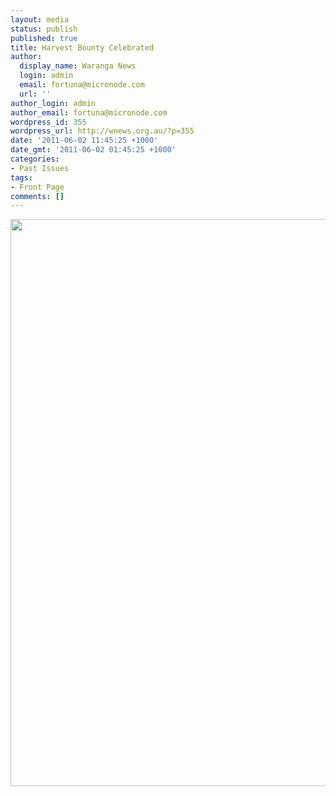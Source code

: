 ```yaml
---
layout: media
status: publish
published: true
title: Harvest Bounty Celebrated
author:
  display_name: Waranga News
  login: admin
  email: fortuna@micronode.com
  url: ''
author_login: admin
author_email: fortuna@micronode.com
wordpress_id: 355
wordpress_url: http://wnews.org.au/?p=355
date: '2011-06-02 11:45:25 +1000'
date_gmt: '2011-06-02 01:45:25 +1000'
categories:
- Past Issues
tags:
- Front Page
comments: []
---
```


<a href="http://wnews.org.au/wp-content/uploads/2011/06/frontpage-20110602.pdf"><img class="alignnone size-full wp-image-352" title="Front Page - 2nd June 2011" src="http://wnews.org.au/wp-content/uploads/2011/06/frontpage-20110602.png" alt="" width="624" height="907" /></a>
